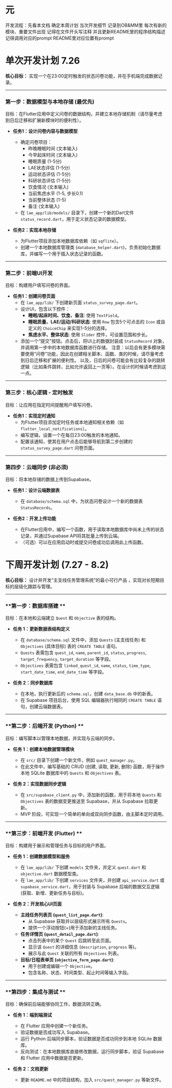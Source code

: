 # 元

开发流程：先看本文档 确定本周计划
当次开发细节 记录到OB&MM里
每次有新的模块、重要文件出现 记得在文件开头写注释 
    并且更新README里的程序结构描述 
        记得调用对应的prompt
            README里对应位置有prompt 

# 单次开发计划 7.26

**核心目标：** 实现一个在23:00定时触发的状态问卷功能，并在手机端完成数据记录。

---

### **第一步：数据模型与本地存储 (最优先)**

目标：在Flutter应用中定义问卷的数据结构，并建立本地存储机制（请尽量考虑到日后迁移和扩展新模块时的便利性）。

-   **任务1：设计问卷内容与数据模型**
    -   确定问卷项目：
        -   昨晚睡眠时间 (文本输入)
        -   今早起床时间 (文本输入)
        -   睡眠质量 (1-5分)
        -   LAE状态评估 (1-5分)
        -   运动状态评估 (1-5分)
        -   科研状态评估 (1-5分)
        -   饮食情况 (文本输入)
        -   当前焦虑水平 (1-5, 步长0.1)
        -   当前整体状态 (1-5)
        -   备注 (文本输入)
    -   在 `lae_app/lib/models/` 目录下，创建一个新的Dart文件 `status_record.dart`，用于定义状态记录的数据模型。

-   **任务2：实现本地存储**
    -   为Flutter项目添加本地数据库依赖（如 `sqflite`）。
    -   创建一个本地数据库管理类 (`database_helper.dart`)，负责初始化数据库，并编写一个用于插入状态记录的函数。

---

### **第二步：前端UI开发**

目标：构建用户填写问卷的界面。

-   **任务1：创建问卷页面**
    -   在 `lae_app/lib/` 下创建新页面 `status_survey_page.dart`。
    -   设计UI，包含以下控件：
        -   **睡眠/起床时间、饮食、备注**: 使用 `TextField`。
        -   **睡眠质量、LAE/运动/科研状态**: 使用 `Row` 包含5个可点击的 `Icon` 或自定义的 `ChoiceChip` 来实现1-5分的选择。
        -   **焦虑水平、整体状态**: 使用 `Slider` 控件，可设置范围和步长。
    -   添加一个“提交”按钮。点击后，将UI上的数据封装成 `StatusRecord` 对象，并调用第一步中的本地数据库函数进行存储。
注意：以后会有更多模块需要使用“问卷”功能，因此在创建相关脚本、函数、类的时候，请尽量考虑到日后迁移和扩展的便利性。
    以及，日后的问卷可能会有比较复杂的跳转逻辑（比如条件跳转，比如允许返回上一页等）。在设计的时候请考虑到这一点。



---

### **第三步：核心逻辑 - 定时触发**

目标：让应用在指定时间提醒用户填写问卷。

-   **任务1：实现定时通知**
    -   为Flutter项目添加定时任务或本地通知相关依赖（如 `flutter_local_notifications`）。
    -   编写逻辑，设置一个在每日23:00触发的本地通知。
    -   配置该通知，使其在用户点击后能够导航到第二步创建的 `status_survey_page.dart` 问卷页面。

---

### **第四步：云端同步 (非必须)**

目标：将本地存储的数据上传到Supabase。

-   **任务1：设计云端数据表**
    -   在 `database/schema.sql` 中，为状态问卷设计一个新的数据表 `StatusRecords`。

-   **任务2：开发上传功能**
    -   在Flutter应用中，编写一个函数，用于读取本地数据库中尚未上传的状态记录，并通过Supabase API将其批量上传到云端。
    -   （可选）可以在应用启动时或提交问卷成功后调用此上传函数。



# 下周开发计划 (7.27 - 8.2)

**核心目标：** 设计并开发“主支线任务管理系统”的最小可行产品 ，实现对长短期目标的层级化跟踪与管理。

---

### **第一步：数据库搭建 **  

目标：在本地和云端建立 `Quest` 和 `Objective` 表的结构。

-   **任务 1：更新数据表结构定义**
    -   在 `database/schema.sql` 文件中，添加 `Quests` (主支线任务) 和 `Objectives` (具体目标) 表的 `CREATE TABLE` 语句。
    -   `Quests` 表需包含 `quest_id`, `name`, `parent_id`, `status`, `progress`, `target_frequency`, `target_duration` 等字段。
    -   `Objectives` 表需包含 `linked_quest_id`, `name`, `status`, `time_type`, `start_date_time`, `end_date_time` 等字段。

-   **任务 2：同步数据库**
    -   在本地，执行更新后的 `schema.sql`，创建 `data_base.db` 中的新表。
    -   在 Supabase 项目后台，使用 SQL 编辑器执行相同的 `CREATE TABLE` 语句，创建云端数据表。

---

### **第二步：后端开发 (Python) **

目标：编写脚本以管理本地数据，并实现与云端的同步。

-   **任务 1：创建本地数据管理模块**
    -   在 `src/` 目录下创建一个新文件，例如 `quest_manager.py`。
    -   在此文件中，编写基础的 CRUD (创建, 读取, 更新, 删除) 函数，用于操作本地 SQLite 数据库中的 `Quests` 和 `Objectives` 表。

-   **任务 2：实现数据同步逻辑**
    -   在 `src/supabase_client.py` 中，添加新的函数，用于将本地 `Quests` 和 `Objectives` 表的数据变更推送至 Supabase，并从 Supabase 拉取更新。
    -   MVP 阶段，可实现一个简单的单向或双向同步函数，由主脚本定时调用。

---

### **第三步：前端开发 (Flutter) **

目标：构建用于展示和管理任务与目标的用户界面。

-   **任务 1：创建数据模型和服务**
    -   在 `lae_app/lib/` 下创建 `models` 文件夹，并定义 `quest.dart` 和 `objective.dart` 数据模型类。
    -   在 `lae_app/lib/` 下创建 `services` 文件夹，并创建 `api_service.dart` 或 `supabase_service.dart`，用于封装与 Supabase 后端的数据交互逻辑 (获取、新增、更新任务与目标)。

-   **任务 2：开发核心UI页面**
    -   **主线任务列表页 (`quest_list_page.dart`)**:
        -   从 Supabase 获取并以层级形式展示所有 `Quests`。
        -   提供一个浮动按钮(+)用于添加新的主线任务。
    -   **任务详情页 (`quest_detail_page.dart`)**:
        -   点击列表中的某个 `Quest` 后跳转至此页面。
        -   显示该 `Quest` 的详细信息 (`description`, `progress` 等)。
        -   展示与此 `Quest` 关联的所有 `Objectives` 列表。
    -   **目标/日程表单页 (`objective_form_page.dart`)**:
        -   用于创建或编辑一个 `Objective`。
        -   包含名称、状态、时间类型、起止时间等输入字段。

---

### **第四步：集成与测试 **

目标：确保前后端能够协同工作，数据流转正确。

-   **任务 1：端到端测试**
    -   在 Flutter 应用中创建一个新任务。
    -   验证数据是否成功写入 Supabase。
    -   运行 Python 后端同步脚本，验证数据是否成功同步到本地 SQLite 数据库。
    -   反向测试：在本地数据库直接修改数据，运行同步脚本，验证 Supabase 和 Flutter 应用中数据是否更新。

-   **任务 2：文档更新**
    -   更新 `README.md` 中的项目结构，加入 `src/quest_manager.py` 等新文件。